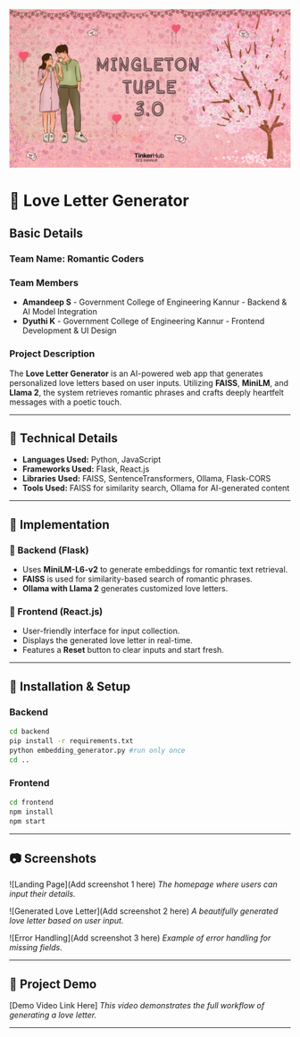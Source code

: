 <img width="1280" alt="readme-banner" src="https://github.com/Sanjeeb-J/Mingleton/blob/main/img/Mingleton.jpg">

# 💌 Love Letter Generator

## Basic Details

### Team Name: Romantic Coders

### Team Members

- **Amandeep S** - Government College of Engineering Kannur - Backend & AI Model Integration
- **Dyuthi K** - Government College of Engineering Kannur - Frontend Development & UI Design

### Project Description

The **Love Letter Generator** is an AI-powered web app that generates personalized love letters based on user inputs. Utilizing **FAISS**, **MiniLM**, and **Llama 2**, the system retrieves romantic phrases and crafts deeply heartfelt messages with a poetic touch.

---

## 🔧 Technical Details

- **Languages Used:** Python, JavaScript
- **Frameworks Used:** Flask, React.js
- **Libraries Used:** FAISS, SentenceTransformers, Ollama, Flask-CORS
- **Tools Used:** FAISS for similarity search, Ollama for AI-generated content

---

## 🚀 Implementation

### 🔹 Backend (Flask)

- Uses **MiniLM-L6-v2** to generate embeddings for romantic text retrieval.
- **FAISS** is used for similarity-based search of romantic phrases.
- **Ollama with Llama 2** generates customized love letters.

### 🔹 Frontend (React.js)

- User-friendly interface for input collection.
- Displays the generated love letter in real-time.
- Features a **Reset** button to clear inputs and start fresh.

---

## 🔧 Installation & Setup

### Backend

```bash
cd backend
pip install -r requirements.txt
python embedding_generator.py #run only once
cd ..
```

### Frontend

```bash
cd frontend
npm install
npm start
```

---

## 📷 Screenshots

![Landing Page]\(Add screenshot 1 here)
*The homepage where users can input their details.*

![Generated Love Letter]\(Add screenshot 2 here)
*A beautifully generated love letter based on user input.*

![Error Handling]\(Add screenshot 3 here)
*Example of error handling for missing fields.*

---

## 🎥 Project Demo

[Demo Video Link Here]
*This video demonstrates the full workflow of generating a love letter.*

---

